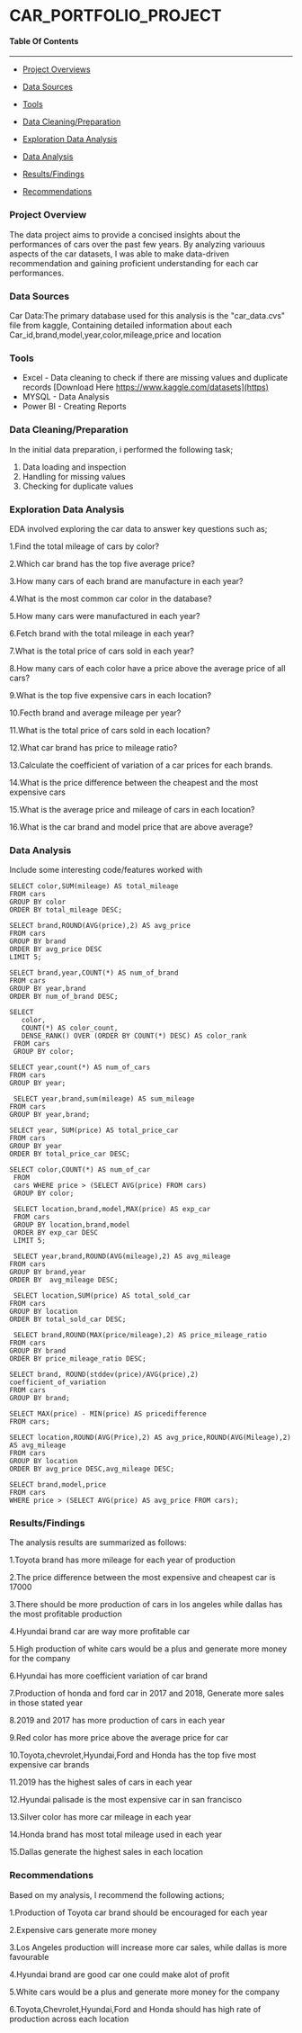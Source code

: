 # CAR_PORTFOLIO_PROJECT

#### Table Of Contents
------------

-  [Project Overviews](#Project_Overview)

-  [Data Sources](#Data_Sources)

-  [Tools](#Tools)

-  [Data Cleaning/Preparation](#C) 

-  [Exploration Data Analysis](#Recommendation)

-  [Data Analysis](#Recommendations)

-  [Results/Findings](#Results/Finding)

-  [Recommendations](#Recommendations)


### Project Overview
The data project aims to provide a concised insights about the performances of cars over the past few years. By analyzing variouus aspects of the car datasets, I was able to make data-driven recommendation and gaining proficient understanding for each car performances.

### Data Sources
Car Data:The primary database used for this analysis is the "car_data.cvs" file from kaggle, Containing detailed information about each Car_id,brand,model,year,color,mileage,price and location

### Tools 
- Excel - Data cleaning to check if there are missing values and duplicate records  [Download Here      https://www.kaggle.com/datasets](https)
- MYSQL - Data Analysis
- Power BI - Creating Reports

### Data Cleaning/Preparation
In the initial data preparation, i performed the following task;
1. Data loading and inspection
2. Handling for missing values
3. Checking for duplicate values

### Exploration Data Analysis
EDA involved exploring the car data to answer key questions such as;

1.Find the total mileage of cars by color?

2.Which car brand has the top five average price?

3.How many cars of each brand are manufacture in each year?

4.What is the most common car color in the database?

5.How many cars were manufactured in each year?

6.Fetch brand with the total mileage in each year?

7.What is the total price of cars sold in each year?

8.How many cars of each color have a price above the average price of all cars?

9.What is the top five expensive cars in each location?

10.Fecth brand and average mileage per year?

11.What is the total price of cars sold in each location?

12.What car brand has price to mileage ratio?

13.Calculate the coefficient of variation of a car prices for each brands.

14.What is the price difference between the cheapest and the most expensive cars

15.What is the average price and mileage of cars in each location?

16.What is the car brand and model price that are above average?

### Data Analysis
Include some interesting code/features worked with
```
SELECT color,SUM(mileage) AS total_mileage
FROM cars
GROUP BY color
ORDER BY total_mileage DESC;
```

```
SELECT brand,ROUND(AVG(price),2) AS avg_price
FROM cars
GROUP BY brand
ORDER BY avg_price DESC
LIMIT 5;
```

```
SELECT brand,year,COUNT(*) AS num_of_brand
FROM cars
GROUP BY year,brand
ORDER BY num_of_brand DESC;
```


 ```
 SELECT
    color,
    COUNT(*) AS color_count,
    DENSE_RANK() OVER (ORDER BY COUNT(*) DESC) AS color_rank
  FROM cars
  GROUP BY color;
```
 
```
SELECT year,count(*) AS num_of_cars
FROM cars
GROUP BY year;
```

```
 SELECT year,brand,sum(mileage) AS sum_mileage
FROM cars
GROUP BY year,brand;
```

```
SELECT year, SUM(price) AS total_price_car
FROM cars
GROUP BY year
ORDER BY total_price_car DESC;
```

```
SELECT color,COUNT(*) AS num_of_car
 FROM 
 cars WHERE price > (SELECT AVG(price) FROM cars) 
 GROUP BY color;
```
 
```
 SELECT location,brand,model,MAX(price) AS exp_car
 FROM cars
 GROUP BY location,brand,model
 ORDER BY exp_car DESC
 LIMIT 5;
```
 
```
 SELECT year,brand,ROUND(AVG(mileage),2) AS avg_mileage
FROM cars
GROUP BY brand,year
ORDER BY  avg_mileage DESC;
```
 
```
 SELECT location,SUM(price) AS total_sold_car
FROM cars
GROUP BY location
ORDER BY total_sold_car DESC;
```

```
 SELECT brand,ROUND(MAX(price/mileage),2) AS price_mileage_ratio
FROM cars
GROUP BY brand
ORDER BY price_mileage_ratio DESC;
```

```
SELECT brand, ROUND(stddev(price)/AVG(price),2) coefficient_of_variation 
FROM cars
GROUP BY brand;
```

```
SELECT MAX(price) - MIN(price) AS pricedifference
FROM cars;
```

```
SELECT location,ROUND(AVG(Price),2) AS avg_price,ROUND(AVG(Mileage),2) AS avg_mileage
FROM cars
GROUP BY location
ORDER BY avg_price DESC,avg_mileage DESC;
```

```
SELECT brand,model,price
FROM cars
WHERE price > (SELECT AVG(price) AS avg_price FROM cars);
```

### Results/Findings

The analysis results are summarized as follows:

1.Toyota brand has more mileage for each year of production


2.The price difference between the most expensive and cheapest car is 17000


3.There should be more production of cars in los angeles while dallas has the most profitable production


4.Hyundai brand car are way more profitable car


5.High production of white cars would be a plus and generate more money for the company


6.Hyundai has more coefficient variation of car brand


7.Production of honda and ford car in 2017 and 2018, Generate more sales in those stated year


8.2019 and 2017 has more production of cars in each year


9.Red color has more price above the average price for car


10.Toyota,chevrolet,Hyundai,Ford and Honda has the top five most expensive car brands


11.2019 has the highest sales of cars in each year


12.Hyundai palisade is the most expensive car in san francisco


13.Silver color has more car mileage in each year


14.Honda brand has most total mileage used in each year


15.Dallas generate the highest sales in each location




### Recommendations 
Based on my analysis, I recommend the following actions;

1.Production of Toyota car brand should be encouraged for each year


2.Expensive cars generate more money


3.Los Angeles production will increase more car sales, while dallas is more favourable


4.Hyundai brand are good car one could make alot of profit


5.White cars would be a plus and generate more money for the company


6.Toyota,Chevrolet,Hyundai,Ford and Honda should has high rate of production across each location











    
